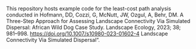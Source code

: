 This repository hosts example code for the least-cost path analysis conducted
in Hofmann, DD, Cozzi, G, McNutt, JW, Ozgul, A, Behr, DM. A Three-Step Approach for Assessing Landscape Connectivity Via Simulated Dispersal: African Wild Dog Case Study. Landscape Ecology, 2023; 38; 981–998. https://doi.org/10.1007/s10980-023-01602-4 Landscape Connectivity Via Simulated Dispersal“.
